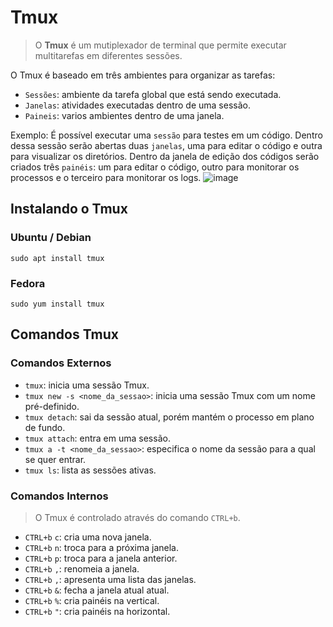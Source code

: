 # Tmux

> O **Tmux** é um mutiplexador de terminal que permite executar multitarefas em diferentes sessões.

O Tmux é baseado em três ambientes para organizar as tarefas:
- `Sessões`: ambiente da tarefa global que está sendo executada. 
- `Janelas`: atividades executadas dentro de uma sessão.
- `Paineis`: varios ambientes dentro de uma janela.

Exemplo: 
É possível executar uma `sessão` para testes em um código. Dentro dessa sessão serão abertas duas `janelas`, uma para editar o código e outra para visualizar os diretórios. Dentro da janela de edição dos códigos serão criados três `painéis`: um para editar o código, outro para monitorar os processos  e o terceiro para monitorar os logs.
![image](https://user-images.githubusercontent.com/34520860/117897105-6ee1d880-b298-11eb-88fa-ce8150322a28.png)

## Instalando o Tmux

### Ubuntu / Debian
```
sudo apt install tmux
```
### Fedora
```
sudo yum install tmux
```

## Comandos Tmux 

### Comandos Externos
- `tmux`: inicia uma sessão Tmux.
- `tmux new -s <nome_da_sessao>`: inicia uma sessão Tmux com um nome pré-definido.
- `tmux detach`: sai da sessão atual, porém mantém o processo em plano de fundo.
- `tmux attach`: entra em uma sessão. 
- `tmux a -t <nome_da_sessao>`: especifica o nome da sessão para a qual se quer entrar.
- `tmux ls`: lista as sessões ativas.


### Comandos Internos

> O Tmux é controlado através do comando `CTRL+b`.

- `CTRL+b` `c`: cria uma nova janela.
- `CTRL+b` `n`: troca para a próxima janela.
- `CTRL+b` `p`: troca para a janela anterior.
- `CTRL+b` `,`: renomeia a janela.
- `CTRL+b` `,`: apresenta uma lista das janelas.
- `CTRL+b` `&`: fecha a janela atual atual.
- `CTRL+b` `%`: cria painéis na vertical.
- `CTRL+b` `"`: cria painéis na horizontal.
